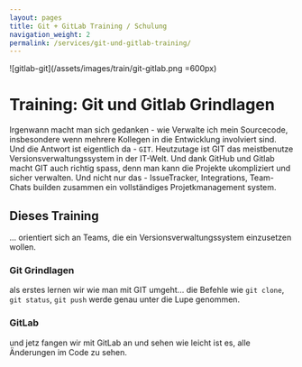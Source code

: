 ```yaml
---
layout: pages
title: Git + GitLab Training / Schulung
navigation_weight: 2
permalink: /services/git-und-gitlab-training/
---
```


![gitlab-git](/assets/images/train/git-gitlab.png =600px)

# Training: Git und Gitlab Grindlagen

Irgenwann macht man sich gedanken - wie Verwalte ich mein Sourcecode, insbesondere wenn mehrere Kollegen in die Entwicklung involviert sind.
Und die Antwort ist eigentlich da - `GIT`. Heutzutage ist GIT das meistbenutze Versionsverwaltungssystem in der IT-Welt. Und dank GitHub und Gitlab macht GIT auch richtig spass, denn man kann die Projekte ukompliziert und sicher verwalten. Und nicht nur das - IssueTracker, Integrations, Team-Chats builden zusammen ein vollständiges Projetkmanagement system.

## Dieses Training

... orientiert sich an Teams, die ein Versionsverwaltungssystem einzusetzen wollen.

### Git Grindlagen

als erstes lernen wir wie man mit GIT umgeht... die Befehle wie `git clone`, `git status`, `git push` werde genau unter die Lupe genommen.

### GitLab

und jetz fangen wir mit GitLab an und sehen wie leicht ist es, alle Änderungen im Code zu sehen.
